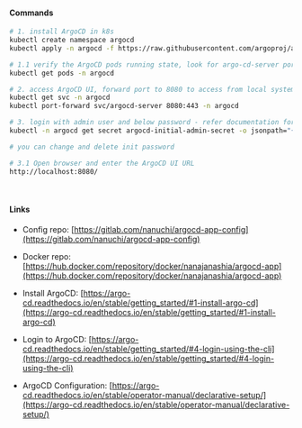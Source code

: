 #### Commands

```bash
# 1. install ArgoCD in k8s
kubectl create namespace argocd
kubectl apply -n argocd -f https://raw.githubusercontent.com/argoproj/argo-cd/stable/manifests/install.yaml

# 1.1 verify the ArgoCD pods running state, look for argo-cd-server ports
kubectl get pods -n argocd

# 2. access ArgoCD UI, forward port to 8080 to access from local system 
kubectl get svc -n argocd
kubectl port-forward svc/argocd-server 8080:443 -n argocd

# 3. login with admin user and below password - refer documentation for the details:
kubectl -n argocd get secret argocd-initial-admin-secret -o jsonpath="{.data.password}" | base64 --decode && echo

# you can change and delete init password

# 3.1 Open browser and enter the ArgoCD UI URL 
http://localhost:8080/


```
</br>

#### Links

* Config repo: [https://gitlab.com/nanuchi/argocd-app-config](https://gitlab.com/nanuchi/argocd-app-config)

* Docker repo: [https://hub.docker.com/repository/docker/nanajanashia/argocd-app](https://hub.docker.com/repository/docker/nanajanashia/argocd-app)

* Install ArgoCD: [https://argo-cd.readthedocs.io/en/stable/getting_started/#1-install-argo-cd](https://argo-cd.readthedocs.io/en/stable/getting_started/#1-install-argo-cd)

* Login to ArgoCD: [https://argo-cd.readthedocs.io/en/stable/getting_started/#4-login-using-the-cli](https://argo-cd.readthedocs.io/en/stable/getting_started/#4-login-using-the-cli)

* ArgoCD Configuration: [https://argo-cd.readthedocs.io/en/stable/operator-manual/declarative-setup/](https://argo-cd.readthedocs.io/en/stable/operator-manual/declarative-setup/)
